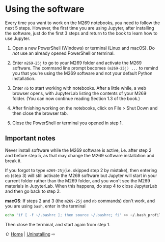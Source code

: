 # Using the software

Every time you want to work on the M269 notebooks, you need to follow the next 5 steps.
However, the first time you are using Jupyter, after installing the software,
just do the first 3 steps and return to the book to learn how to use Jupyter.

1. Open a new PowerShell (Windows) or terminal (Linux and macOS).
   Do _not_ use an already opened PowerShell or terminal.

2. Enter `m269-25j` to go to your M269 folder and activate the M269 software.
   The command line prompt becomes `(m269-25j) ...` to remind you that
   you're using the M269 software and not your default Python installation.

3. Enter `nb` to start working with notebooks.
   After a little while, a web browser opens, with JupyterLab
   listing the contents of your M269 folder.
   (You can now continue reading Section 1.3 of the book.)

4. After finishing working on the notebooks, click on File > Shut Down
   and then close the browser tab.

5. Close the PowerShell or terminal you opened in step 1.

## Important notes

Never install software while the M269 software is active,
i.e. after step 2 and before step 5,
as that may change the M269 software installation and break it.

If you forgot to type `m269-25j`(i.e. skipped step 2 by mistake),
then entering `nb` (step 3) will still activate the M269 software but
Jupyter will start in your current folder rather than the M269 folder,
and you won't see the M269 materials in JupyterLab.
When this happens, do step 4 to close JupyterLab and then go back to step 2.

**macOS**: If steps 2 and 3 (the `m269-25j` and `nb` commands) don't work,
and you are using `bash`, enter in the terminal
 ```bash
 echo 'if [ -f ~/.bashrc ]; then source ~/.bashrc; fi' >> ~/.bash_profile
 ```
Then close the terminal, and start again from step 1.

⇧ [Home](README.md) | [Uninstalling](uninstall.md) ⇨